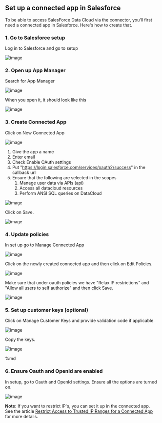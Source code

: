## Set up a connected app in Salesforce

To be able to access SalesForce Data Cloud via the connector, you'll first need a connected app in Salesforce. Here's how to create that.

### 1. Go to Salesforce setup

Log in to Salesforce and go to setup

![image](https://github.com/databricks-industry-solutions/sfdc-byom/raw/main/images/connected_app_01.png)


### 2. Open up App Manager

Search for App Manager

![image](https://github.com/databricks-industry-solutions/sfdc-byom/raw/main/images/connected_app_02.png)

When you open it, it should look like this

![image](https://github.com/databricks-industry-solutions/sfdc-byom/raw/main/images/connected_app_03.png)


### 3. Create Connected App

Click on New Connected App

![image](https://github.com/databricks-industry-solutions/sfdc-byom/raw/main/images/connected_app_04.png)

1. Give the app a name
2. Enter email
3. Check Enable OAuth settings
4. Put "https://login.salesforce.com/services/oauth2/success" in the callback url
5. Ensure that the following are selected in the scopes
    1. Manage user data via APIs (api)
    2. Access all datacloud resources
    3. Perform ANSI SQL queries on DataCloud

![image](https://github.com/databricks-industry-solutions/sfdc-byom/raw/main/images/connected_app_05.png)

Click on Save.

![image](https://github.com/databricks-industry-solutions/sfdc-byom/raw/main/images/connected_app_06.png)


### 4. Update policies

In set up go to Manage Connected App

![image](https://github.com/databricks-industry-solutions/sfdc-byom/raw/main/images/connected_app_07.png)

Click on the newly created connected app and then click on Edit Policies.

![image](https://github.com/databricks-industry-solutions/sfdc-byom/raw/main/images/connected_app_08.png)

Make sure that under oauth policies we have "Relax IP restrictions" and "Allow all users to self authorize" and then click Save.

![image](https://github.com/databricks-industry-solutions/sfdc-byom/raw/main/images/connected_app_09.png)


### 5. Set up customer keys (optional)

Click on Manage Customer Keys and provide validation code if applicable.

![image](https://github.com/databricks-industry-solutions/sfdc-byom/raw/main/images/connected_app_10.png)

Copy the keys.

![image](https://github.com/databricks-industry-solutions/sfdc-byom/raw/main/images/connected_app_11.png)


%md
### 6. Ensure Oauth and OpenId are enabled

In setup, go to Oauth and OpenId settings. Ensure all the options are turned on.

![image](https://github.com/databricks-industry-solutions/sfdc-byom/raw/main/images/connected_app_12.png)

**Note:** If you want to restrict IP's, you can set it up in the connected app. See the article [Restrict Access to Trusted IP Ranges for a Connected App](https://help.salesforce.com/s/articleView?id=sf.connected_app_edit_ip_ranges.htm&type=5) for more details.


